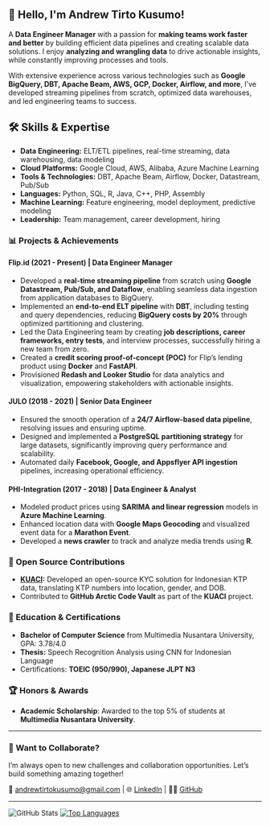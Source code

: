 ## 👋 Hello, I'm Andrew Tirto Kusumo!

A **Data Engineer Manager** with a passion for **making teams work faster and better** by building efficient data pipelines and creating scalable data solutions. I enjoy **analyzing and wrangling data** to drive actionable insights, while constantly improving processes and tools. 

With extensive experience across various technologies such as **Google BigQuery, DBT, Apache Beam, AWS, GCP, Docker, Airflow, and more**, I’ve developed streaming pipelines from scratch, optimized data warehouses, and led engineering teams to success.

## 🛠️ Skills & Expertise

- **Data Engineering:** ELT/ETL pipelines, real-time streaming, data warehousing, data modeling
- **Cloud Platforms:** Google Cloud, AWS, Alibaba, Azure Machine Learning
- **Tools & Technologies:** DBT, Apache Beam, Airflow, Docker, Datastream, Pub/Sub
- **Languages:** Python, SQL, R, Java, C++, PHP, Assembly
- **Machine Learning:** Feature engineering, model deployment, predictive modeling
- **Leadership:** Team management, career development, hiring

### 📊 Projects & Achievements
#### Flip.id (2021 - Present) | Data Engineer Manager
- Developed a **real-time streaming pipeline** from scratch using **Google Datastream, Pub/Sub, and Dataflow**, enabling seamless data ingestion from application databases to BigQuery.
- Implemented an **end-to-end ELT pipeline** with **DBT**, including testing and query dependencies, reducing **BigQuery costs by 20%** through optimized partitioning and clustering.
- Led the Data Engineering team by creating **job descriptions, career frameworks, entry tests**, and interview processes, successfully hiring a new team from zero.
- Created a **credit scoring proof-of-concept (POC)** for Flip’s lending product using **Docker** and **FastAPI**.
- Provisioned **Redash and Looker Studio** for data analytics and visualization, empowering stakeholders with actionable insights.

#### JULO (2018 - 2021) | Senior Data Engineer
- Ensured the smooth operation of a **24/7 Airflow-based data pipeline**, resolving issues and ensuring uptime.
- Designed and implemented a **PostgreSQL partitioning strategy** for large datasets, significantly improving query performance and scalability.
- Automated daily **Facebook, Google, and Appsflyer API ingestion** pipelines, increasing operational efficiency.

#### PHI-Integration (2017 - 2018) | Data Engineer & Analyst
- Modeled product prices using **SARIMA and linear regression** models in **Azure Machine Learning**.
- Enhanced location data with **Google Maps Geocoding** and visualized event data for a **Marathon Event**.
- Developed a **news crawler** to track and analyze media trends using **R**.

### 🌟 Open Source Contributions
- **[KUACI](https://github.com/tenapril/kuaci):** Developed an open-source KYC solution for Indonesian KTP data, translating KTP numbers into location, gender, and DOB.
- Contributed to **GitHub Arctic Code Vault** as part of the **KUACI** project.

### 🏅 Education & Certifications
- **Bachelor of Computer Science** from Multimedia Nusantara University, GPA: 3.78/4.0
- **Thesis:** Speech Recognition Analysis using CNN for Indonesian Language
- Certifications: **TOEIC (950/990), Japanese JLPT N3**

### 🏆 Honors & Awards
- **Academic Scholarship**: Awarded to the top 5% of students at **Multimedia Nusantara University**.

---

### 🚀 Want to Collaborate?
I’m always open to new challenges and collaboration opportunities. Let’s build something amazing together!

📧 [andrewtirtokusumo@gmail.com](mailto:andrewtirtokusumo@gmail.com) | 🌐 [LinkedIn](https://www.linkedin.com/in/andrew-tirto-kusumo/) | 👨‍💻 [GitHub](https://github.com/tenapril)

---

![GitHub Stats](https://github-readme-stats.vercel.app/api?username=tenapril&show_icons=true&count_private=true&theme=radical)
[![Top Languages](https://github-readme-stats.vercel.app/api/top-langs/?username=tenapril&layout=compact&theme=radical)](https://github.com/anuraghazra/github-readme-stats)

